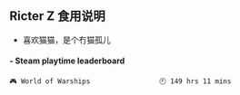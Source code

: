 ## Ricter Z 食用说明
- 喜欢猫猫，是个冇猫孤儿

<!-- steam-box start -->
#### - Steam playtime leaderboard
```text
🎮 World of Warships                 🕘 149 hrs 11 mins
```
<!-- Powered by https://github.com/YouEclipse/steam-box . -->
<!-- steam-box end -->
